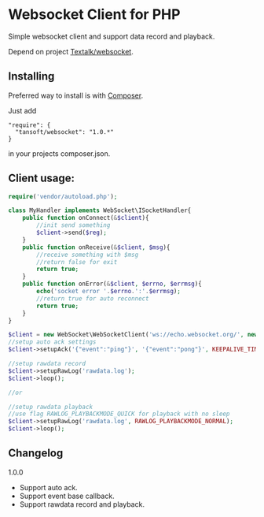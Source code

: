 Websocket Client for PHP
========================

Simple websocket client and support data record and playback.

Depend on project [Textalk/websocket](https://github.com/Textalk/websocket-php/).

Installing
----------

Preferred way to install is with [Composer](https://getcomposer.org/).

Just add

    "require": {
      "tansoft/websocket": "1.0.*"
    }

in your projects composer.json.

Client usage:
-------------
```php
require('vendor/autoload.php');

class MyHandler implements WebSocket\ISocketHandler{
    public function onConnect(&$client){
        //init send something
        $client->send($reg);
    }
    public function onReceive(&$client, $msg){
        //receive something with $msg
        //return false for exit
        return true;
    }
    public function onError(&$client, $errno, $errmsg){
        echo('socket error '.$errno.':'.$errmsg);
        //return true for auto reconnect
        return true;
    }
}

$client = new WebSocket\WebSocketClient('ws://echo.websocket.org/', new MyHandler);
//setup auto ack settings
$client->setupAck('{"event":"ping"}', '{"event":"pong"}', KEEPALIVE_TIMEOUT_SECOND);

//setup rawdata record
$client->setupRawLog('rawdata.log');
$client->loop();

//or

//setup rawdata playback
//use flag RAWLOG_PLAYBACKMODE_QUICK for playback with no sleep
$client->setupRawLog('rawdata.log', RAWLOG_PLAYBACKMODE_NORMAL);
$client->loop();

```

Changelog
---------

1.0.0

 * Support auto ack.
 * Support event base callback.
 * Support rawdata record and playback.